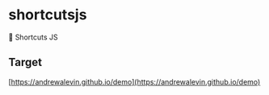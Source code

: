 # shortcutsjs
🦀 Shortcuts JS


## Target

[https://andrewalevin.github.io/demo](https://andrewalevin.github.io/demo)
